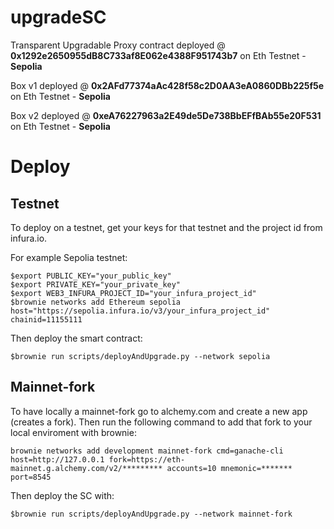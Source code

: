 # upgradeSC

Transparent Upgradable Proxy contract deployed @ **0x1292e2650955dB8C733af8E062e4388F951743b7** on Eth Testnet - **Sepolia**

Box v1 deployed @ **0x2AFd77374aAc428f58c2D0AA3eA0860DBb225f5e** on Eth Testnet - **Sepolia**

Box v2 deployed @ **0xeA76227963a2E49de5De738BbEFfBAb55e20F531** on Eth Testnet - **Sepolia**



# Deploy

## Testnet
To deploy on a testnet, get your keys for that testnet and the project id from infura.io.

For example Sepolia testnet:
```
$export PUBLIC_KEY="your_public_key"
$export PRIVATE_KEY="your_private_key"
$export WEB3_INFURA_PROJECT_ID="your_infura_project_id"
$brownie networks add Ethereum sepolia host="https://sepolia.infura.io/v3/your_infura_project_id" chainid=11155111
```
Then deploy the smart contract:
```
$brownie run scripts/deployAndUpgrade.py --network sepolia
```

## Mainnet-fork
To have locally a mainnet-fork go to alchemy.com and create a new app (creates a fork). Then run the following command to add that fork to your local enviroment with brownie:
```
brownie networks add development mainnet-fork cmd=ganache-cli host=http://127.0.0.1 fork=https://eth-mainnet.g.alchemy.com/v2/********* accounts=10 mnemonic=******* port=8545
```
Then deploy the SC with:
```
$brownie run scripts/deployAndUpgrade.py --network mainnet-fork
```

